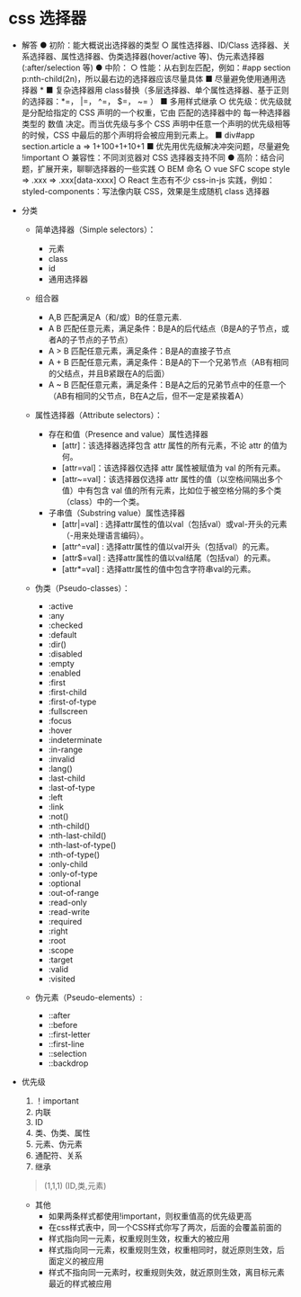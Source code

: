 # css 选择器

- 解答
    ● 初阶：能大概说出选择器的类型
        ○ 属性选择器、ID/Class 选择器、关系选择器、属性选择器、伪类选择器(hover/active 等)、伪元素选择器(:after/selection 等)
    ● 中阶：
        ○ 性能：从右到左匹配，例如：#app section p:nth-child(2n)，所以最右边的选择器应该尽量具体
            ■ 尽量避免使用通用选择器 *
            ■ 复杂选择器用 class替换（多层选择器、单个属性选择器、基于正则的选择器：*=， |=， ^=， $=，  ~= ）
            ■ 多用样式继承
        ○ 优先级：优先级就是分配给指定的 CSS 声明的一个权重，它由 匹配的选择器中的 每一种选择器类型的 数值 决定。而当优先级与多个 CSS 声明中任意一个声明的优先级相等的时候，CSS 中最后的那个声明将会被应用到元素上。
            ■ div#app section.article a => 1+100+1+10+1
            ■ 优先用优先级解决冲突问题，尽量避免 !important
         ○ 兼容性：不同浏览器对 CSS 选择器支持不同
    ● 高阶：结合问题，扩展开来，聊聊选择器的一些实践
        ○ BEM 命名
        ○ vue SFC scope style => .xxx => .xxx[data-xxxx]
        ○ React 生态有不少 css-in-js 实践，例如：styled-components：写法像内联 CSS，效果是生成随机 class 选择器
- 分类
    - 简单选择器（Simple selectors）：
        - 元素
        - class
        - id
        - 通用选择器

    - 组合器
        - A,B 匹配满足A（和/或）B的任意元素.
        - A B 匹配任意元素，满足条件：B是A的后代结点（B是A的子节点，或者A的子节点的子节点）
        - A > B 匹配任意元素，满足条件：B是A的直接子节点
        - A + B 匹配任意元素，满足条件：B是A的下一个兄弟节点（AB有相同的父结点，并且B紧跟在A的后面）
        - A ~ B 匹配任意元素，满足条件：B是A之后的兄弟节点中的任意一个（AB有相同的父节点，B在A之后，但不一定是紧挨着A）

    - 属性选择器（Attribute selectors）：
        - 存在和值（Presence and value）属性选择器
            - [attr]：该选择器选择包含 attr 属性的所有元素，不论 attr 的值为何。
            - [attr=val]：该选择器仅选择 attr 属性被赋值为 val 的所有元素。
            - [attr~=val]：该选择器仅选择 attr 属性的值（以空格间隔出多个值）中有包含 val 值的所有元素，比如位于被空格分隔的多个类（class）中的一个类。
        - 子串值（Substring value）属性选择器
            - [attr|=val] : 选择attr属性的值以val（包括val）或val-开头的元素（-用来处理语言编码）。
            - [attr^=val] : 选择attr属性的值以val开头（包括val）的元素。
            - [attr$=val] : 选择attr属性的值以val结尾（包括val）的元素。
            - [attr*=val] : 选择attr属性的值中包含字符串val的元素。

    - 伪类（Pseudo-classes）：
        - :active
        - :any
        - :checked
        - :default
        - :dir()
        - :disabled
        - :empty
        - :enabled
        - :first
        - :first-child
        - :first-of-type
        - :fullscreen
        - :focus
        - :hover
        - :indeterminate
        - :in-range
        - :invalid
        - :lang()
        - :last-child
        - :last-of-type
        - :left
        - :link
        - :not()
        - :nth-child()
        - :nth-last-child()
        - :nth-last-of-type()
        - :nth-of-type()
        - :only-child
        - :only-of-type
        - :optional
        - :out-of-range
        - :read-only
        - :read-write
        - :required
        - :right
        - :root
        - :scope
        - :target
        - :valid
        - :visited

    - 伪元素（Pseudo-elements）:
        - ::after
        - ::before
        - ::first-letter
        - ::first-line
        - ::selection
        - ::backdrop

- 优先级
    1. ！important
    2. 内联
    3. ID
    4. 类、伪类、属性
    5. 元素、伪元素
    6. 通配符、关系
    7. 继承
    >(1,1,1) (ID,类,元素)
    - 其他
        - 如果两条样式都使用!important，则权重值高的优先级更高
        - 在css样式表中，同一个CSS样式你写了两次，后面的会覆盖前面的
        - 样式指向同一元素，权重规则生效，权重大的被应用
        - 样式指向同一元素，权重规则生效，权重相同时，就近原则生效，后面定义的被应用
        - 样式不指向同一元素时，权重规则失效，就近原则生效，离目标元素最近的样式被应用
